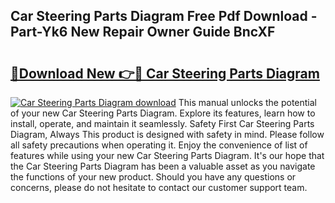 ## Car Steering Parts Diagram Free Pdf Download - Part-Yk6 New Repair Owner Guide BncXF

# <h2><a href="http://dfsa2wy.blite.top/?on=Car+Steering+Parts+Diagram">🔗Download New 👉🔴 Car Steering Parts Diagram</a></h2>

[![Car Steering Parts Diagram download](https://i.imgur.com/lujVjoI.png)](http://dfsa2wy.blite.top/?on=Car+Steering+Parts+Diagram)
This manual unlocks the potential of your new Car Steering Parts Diagram. Explore its features, learn how to install, operate, and maintain it seamlessly. Safety First Car Steering Parts Diagram, Always This product is designed with safety in mind. Please follow all safety precautions when operating it. Enjoy the convenience of list of features while using your new Car Steering Parts Diagram. It's our hope that the Car Steering Parts Diagram has been a valuable asset as you navigate the functions of your new product. Should you have any questions or concerns, please do not hesitate to contact our customer support team.
